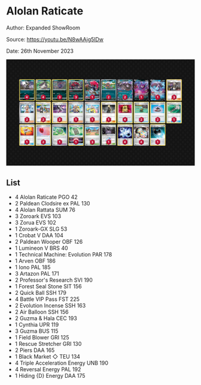 # Alolan Raticate

Author: Expanded ShowRoom

Source: <https://youtu.be/N8wAAjg5lDw>

Date: 26th November 2023

![decklist](../../images/PAR/Alolan%20Raticate/1-%20Alolan%20Raticate.png)

## List

* 4 Alolan Raticate PGO 42
* 2 Paldean Clodsire ex PAL 130
* 4 Alolan Rattata SUM 76
* 3 Zoroark EVS 103
* 3 Zorua EVS 102
* 1 Zoroark-GX SLG 53
* 1 Crobat V DAA 104
* 2 Paldean Wooper OBF 126
* 1 Lumineon V BRS 40
* 1 Technical Machine: Evolution PAR 178
* 1 Arven OBF 186
* 1 Iono PAL 185
* 3 Artazon PAL 171
* 2 Professor's Research SVI 190
* 1 Forest Seal Stone SIT 156
* 2 Quick Ball SSH 179
* 4 Battle VIP Pass FST 225
* 2 Evolution Incense SSH 163
* 2 Air Balloon SSH 156
* 2 Guzma & Hala CEC 193
* 1 Cynthia UPR 119
* 3 Guzma BUS 115
* 1 Field Blower GRI 125
* 1 Rescue Stretcher GRI 130
* 2 Piers DAA 165
* 1 Black Market ◇ TEU 134
* 4 Triple Acceleration Energy UNB 190
* 4 Reversal Energy PAL 192
* 1 Hiding {D} Energy DAA 175
